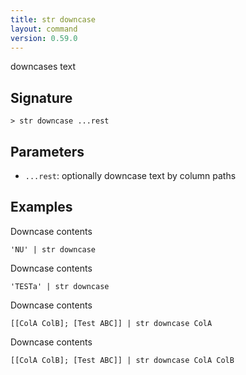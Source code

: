 ```yaml
---
title: str downcase
layout: command
version: 0.59.0
---
```


downcases text

## Signature

```> str downcase ...rest```

## Parameters

 -  `...rest`: optionally downcase text by column paths

## Examples

Downcase contents
```shell
'NU' | str downcase
```

Downcase contents
```shell
'TESTa' | str downcase
```

Downcase contents
```shell
[[ColA ColB]; [Test ABC]] | str downcase ColA
```

Downcase contents
```shell
[[ColA ColB]; [Test ABC]] | str downcase ColA ColB
```

